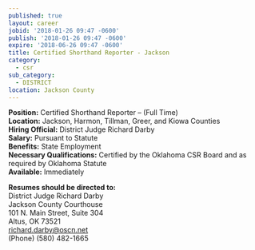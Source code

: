 ```yaml
---
published: true
layout: career
jobid: '2018-01-26 09:47 -0600'
publish: '2018-01-26 09:47 -0600'
expire: '2018-06-26 09:47 -0600'
title: Certified Shorthand Reporter - Jackson
category:
  - csr
sub_category:
  - DISTRICT
location: Jackson County
---
```

<p><strong>Position:</strong> Certified Shorthand Reporter – (Full Time)<br>
<strong>Location:</strong> Jackson, Harmon, Tillman, Greer, and Kiowa Counties<br>
<strong>Hiring Official:</strong> District Judge Richard Darby<br>
<strong>Salary:</strong> Pursuant to Statute<br>
<strong>Benefits:</strong> State Employment<br>
<strong>Necessary Qualifications:</strong> Certified by the Oklahoma CSR Board and as required by Oklahoma Statute<br>
<strong>Available:</strong> Immediately</p>
<p><strong>Resumes should be directed to:</strong><br>
District Judge Richard Darby<br>
Jackson County Courthouse<br>
101 N. Main Street, Suite 304<br>
Altus, OK  73521<br>
<a href="mailto:richard.darby@oscn.net" target="_blank">richard.darby@oscn.net</a><br>
(Phone)  (580) 482-1665</p>

